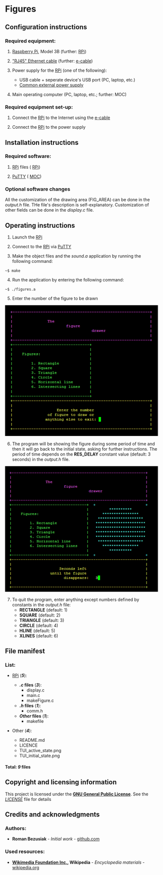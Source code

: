# Figures

## Configuration instructions

### Required equipment:
	
1. [Raspberry Pi](https://en.wikipedia.org/wiki/Raspberry_Pi), 
	Model 3B (further: [RPi](https://en.wikipedia.org/wiki/Raspberry_Pi))

2. ["RJ45" Ethernet cable](https://en.wikipedia.org/wiki/Modular_connector#8P8C) 
	(further: [e-cable](https://en.wikipedia.org/wiki/Modular_connector#8P8C))

3. Power supply for the [RPi](https://en.wikipedia.org/wiki/Raspberry_Pi) 
	(one of the following):
	- USB cable + seperate device's USB port (PC, laptop, etc.)
	- [Common external power supply](https://en.wikipedia.org/wiki/Common_external_power_supply)

4. Main operating computer (PC, laptop, etc.; further: MOC)

### Required equipment set-up:

1. Connect the [RPi](https://en.wikipedia.org/wiki/Raspberry_Pi) to the 
	Internet using the [e-cable](https://en.wikipedia.org/wiki/Modular_connector#8P8C)

2. Connect the [RPi](https://en.wikipedia.org/wiki/Raspberry_Pi) to the power supply

## Installation instructions

### Required software:
	
1. [RPi](https://en.wikipedia.org/wiki/Raspberry_Pi) files (
	[RPi](https://en.wikipedia.org/wiki/Raspberry_Pi))

2. [PuTTY](https://en.wikipedia.org/wiki/PuTTY) (
	[MOC](https://github.com/roman-bezusiak/Sound-proj.#required-hardware))

### Optional software changes

All the customization of the drawing area (FIG_AREA) can be done in the _output.h_ 
	file. THe file's description is self-explanatory. Customization of other fields 
	can be done in the _display.c_ file.

## Operating instructions

1. Launch the [RPi](https://en.wikipedia.org/wiki/Raspberry_Pi)

2. Connect to the [RPi](https://en.wikipedia.org/wiki/Raspberry_Pi) via 
	[PuTTY](https://en.wikipedia.org/wiki/PuTTY)

3. Make the object files and the _sound.a_ application by running 
	the following command:

```
~$ make
```

4. Run the application by entering the following command:

```
~$ ./figures.a
```

5. Enter the number of the figure to be drawn

![Initial state](TUI_initial_state.png)

6. The program will be showing the figure during some period of time and then it will 
	go back to the initial state, asking for further instructions. The period of time depends on the **RES_DELAY** constant value (default: 3 seconds) in the 
	_output.h_ file.

![Active state](TUI_active_state.png)

7. To quit the program, enter anything except numbers defined by constants in the 
_output.h_ file:
	- **RECTANGLE** (default: 1)
	- **SQUARE**    (default: 2)
	- **TRIANGLE**  (default: 3)
	- **CIRCLE**    (default: 4)
	- **HLINE**     (default: 5)
	- **XLINES**    (default: 6)

## File manifest

### List:

- [RPi](https://en.wikipedia.org/wiki/Raspberry_Pi) (**_5_**):
	- **_.c_ files** (**_3_**):
		- display.c
		- main.c
		- makeFigure.c
	- **_.h_ files** (**_1_**):
		- comm.h
	- **_Other_ files** (**_1_**):
		- makefile

- Other (**_4_**):
	- README.md
	- LICENCE
	- TUI_active_state.png
	- TUI_initial_state.png

#### Total: **_9_** files

## Copyright and licensing information

This project is licensed under the 
[**GNU General Public License**](https://en.wikipedia.org/wiki/GNU_General_Public_License). 
See the [_LICENSE_](LICENSE) file for details

## Credits and acknowledgments

### Authors:
- **Roman Bezusiak** - _Initial work_ - 
	[github.com](https://github.com/roman-bezusiak)

### Used resources:
- **[Wikimedia Foundation Inc.](https://wikimediafoundation.org/wiki/Home), 
	Wikipedia** - _Encyclopedia materials_ - 
	[wikipedia.org](https://www.wikipedia.org/)
